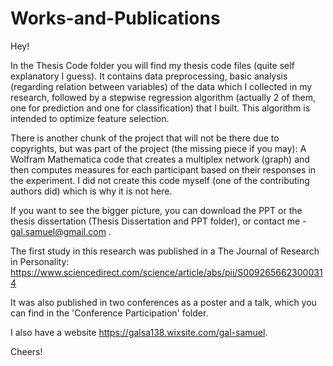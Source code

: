 # Works-and-Publications

Hey!

In the Thesis Code folder you will find my thesis code files (quite self explanatory I guess).
It contains data preprocessing, basic analysis (regarding relation between variables) of the data which I collected in my research, followed by a stepwise regression algorithm (actually 2 of them, one for prediction and one for classification) that I built. This algorithm is intended to optimize feature selection.

There is another chunk of the project that will not be there due to copyrights, but was part of the project (the missing piece if you may): A Wolfram Mathematica code that creates a multiplex network (graph) and then computes measures for each participant based on their responses in the experiment. I did not create this code myself (one of the contributing authors did) which is why it is not here.

If you want to see the bigger picture, you can download the PPT or the thesis dissertation (Thesis Dissertation and PPT folder), or contact me - gal.samuel@gmail.com .

The first study in this research was published in a The Journal of Research in Personality:
https://www.sciencedirect.com/science/article/abs/pii/S0092656623000314

It was also published in two conferences as a poster and a talk, which you can find in the 'Conference Participation' folder.

I also have a website https://galsa138.wixsite.com/gal-samuel.

Cheers!
